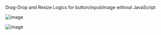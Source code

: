 Drag-Drop and Resize Logics for button/input/image without JavaScript

![image](https://github.com/user-attachments/assets/60b26cbf-b7ac-4ff0-81ed-6c6dccef1bf6)

![image](https://github.com/user-attachments/assets/846c04a7-69f0-4497-91e0-c747c7173282)

